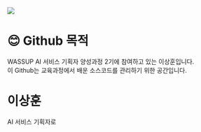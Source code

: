 <img src="https://capsule-render.vercel.app/api?type=venom&color=auto&fontColor=000000&height=240&section=header&text=I%20am%20Sanghoon" />

# 😊 Github 목적
WASSUP AI 서비스 기획자 양성과정 2기에 참여하고 있는 이상훈입니다.   
이 Github는 교육과정에서 배운 소스코드를 관리하기 위한 공간입니다.


# 이상훈
AI 서비스 기획자로 
